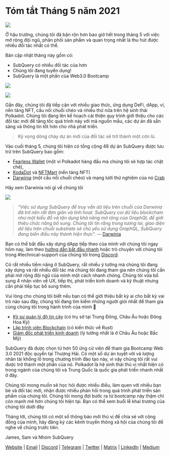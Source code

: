 # Tóm tắt Tháng 5 năm 2021

![](https://miro.medium.com/max/1400/1*5E_eIJBTvHI7W24ib_Syvw.png)

Ở hậu trường, chúng tôi đã bận rộn hơn bao giờ hết trong tháng 5 với việc mở rộng đội ngũ, phân phối sản phẩm và quan trọng nhất là thu hút được nhiều đối tác nhất có thể.

Bản cập nhật tháng này gồm có:

-   SubQuery có nhiều đối tác của hơn
-   Chúng tôi đang tuyển dụng!
-   SubQuery là một phần của Web3.0 Bootcamp

![](https://miro.medium.com/freeze/max/60/1*bFOaBnLZUfhRxiQa7fjbwA.gif?q=20)

![](https://miro.medium.com/max/640/1*bFOaBnLZUfhRxiQa7fjbwA.gif)

Gần đây, chúng tôi đã tiếp cận với nhiều giao thức, ứng dụng DeFi, dApp, ví, nền tảng NFT, cầu nối chuỗi chéo và nhiều thứ nữa trên hệ sinh thái Polkadot. Chúng tôi đang lên kế hoạch cải thiện quy trình giới thiệu cho các đối tác mới để tăng tốc quá trình này với mã nguồn mẫu, các dự án đã sẵn sàng và thông tin tốt hơn cho nhà phát triển.

> Kỳ vọng dòng chảy dự án mới của đối tác sẽ trở thành một cơn lũ.

Vào cuối tháng 5, chúng tôi hiện có tổng cộng 48 dự án SubQuery được lưu trữ trên SubQuery bao gồm:

-   [Fearless Wallet](https://fearlesswallet.io/) (một ví Polkadot hàng đầu mà chúng tôi sẽ hợp tác chặt chẽ),
-   [KodaDot](https://kodadot.xyz/) và [NFTMart](https://www.nftmart.io/) (nền tảng NFT)
-   [Darwinia](https://explorer.subquery.network/subquery/darwinia-network/darwinia) (một cầu nối chuỗi chéo) và mạng lưới thử nghiệm của nó [Crab](https://explorer.subquery.network/subquery/wuminzhe/crab)

Hãy xem Darwinia nói gì về chúng tôi

![](https://miro.medium.com/max/1400/0*Bc8P3mcH6rz-KtT0)

> _“Việc sử dụng SubQuery để truy vấn dữ liệu trên chuỗi của Darwinia đã trở nên rất đơn giản và linh hoạt. SubQuery coi dữ liệu blockchain như một biểu đồ và tận dụng khả năng mở rộng của GraphQL để giới thiệu chức năng bổ sung. Chúng tôi tin rằng trong tương lai, giao diện dữ liệu trên chuỗi substrate sẽ chủ yếu sử dụng GraphQL, SubQuery đang biến điều này thành hiện thực”._ — [Darwinia](https://subquery.medium.com/darwinias-network-data-is-now-available-for-free-in-subquery-b4f51c73fb15)

Bạn có thể bắt đầu xây dựng dApp tiếp theo của mình với chúng tôi ngay hôm nay, làm theo [hướng dẫn bắt đầu nhanh](https://doc.subquery.network/quickstart.html) hoặc trò chuyện với chúng tôi trong #technical-support của chúng tôi trong [Discord](https://discord.com/invite/78zg8aBSMG).

Có rất nhiều tiềm năng ở SubQuery, rất nhiều ý tưởng mà chúng tôi đang xây dựng và rất nhiều đối tác mà chúng tôi đang tham gia nên chúng tôi cần phải mở rộng đội ngũ của mình một cách nhanh chóng. Chúng tôi vừa bổ sung 4 nhân viên về UX, tiếp thị, phát triển kinh doanh và kỹ thuật nhưng cần phải tiếp tục bổ sung thêm.

Vui lòng cho chúng tôi biết nếu bạn có thể giới thiệu bất kỳ ai cho bất kỳ vai trò nào sau đây, chúng tôi đang tìm kiếm những người giỏi nhất để tham gia cùng chúng tôi trong hành trình của mình 🚀

-   [Kỹ sư quản lý độ tin cậy](https://dash.recooty.com/openings/details/e44cf9762b402f5d8b5bc36f60304a15) (có trụ sở tại Trung Đông, Châu Âu hoặc Đông Hoa Kỳ)
-   [Lập trình viên Blockchain](https://dash.recooty.com/openings/details/9578a63fbe545bd82cc5bbe749636af1) (có kiến ​​thức về Rust)
-   [Giám đốc phát triển kinh doanh](https://rcty.co/3coJPrV) (lý tưởng nhất là ở Châu Âu hoặc Bắc Mỹ)

SubQuery đã được chọn từ hơn 50 ứng cử viên để tham gia Bootcamp Web 3.0 2021 độc quyền tại Thượng Hải. Có một số dự án tuyệt vời và lượng nhân tài khổng lồ trong chương trình đào tạo này, vì vậy chúng tôi rất vui được trở thành một phần của nó. Polkadot là hệ sinh thái thú vị nhất hiện có trong ngành của chúng tôi và Trung Quốc là quốc gia phát triển nhanh nhất ở đây.

Chúng tôi mong muốn sẽ học hỏi được nhiều điều, làm quen với nhiều bạn bè và đối tác mới, nhận được nhiều phản hồi trong quá trình phát triển sản phẩm của chúng tôi. Chúng tôi mong đợi bước ra từ bootcamp này thậm chí còn mạnh mẽ hơn chúng tôi hiện tại. Bạn có thể xem buổi lễ khai trương của chúng tôi dưới đây

Tháng tới, chúng tôi có một số thông báo mới thú vị để chia sẻ với cộng đồng của mình, hãy đăng ký các kênh truyền thông xã hội của chúng tôi để nghe về chúng trước tiên.

James, Sam và Nhóm SubQuery

[Website](https://subquery.network/) | [Email](mailto:hello@subquery.network) | [Discord](https://discord.com/invite/78zg8aBSMG) | [Telegram](https://t.me/subquerynetwork) | [Twitter](https://twitter.com/subquerynetwork) | [Matrix](https://matrix.to/#/#subquery:matrix.org) | [LinkedIn](https://www.linkedin.com/company/subquery) | [Medium](https://subquery.medium.com/)
